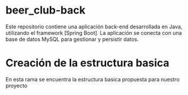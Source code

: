 # beer_club-back
Este repositorio contiene una aplicación back-end desarrollada en Java, utilizando el framework [Spring Boot]. La aplicación se conecta con una base de datos MySQL para gestionar y persistir datos.
# Creación de la estructura basica
En esta rama se encuentra la estructura basica propuesta para nuestro proyecto